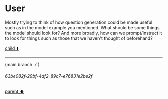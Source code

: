 # User

Mostly trying to think of how question generation could be made useful such as in the model example you mentioned. What should be some things the model should look for? And more broadly, how can we prompt/instruct it to look for things such as those that we haven't thought of beforehand?

[child ⬇️](#63be082f-29bf-4df2-89c7-e76831e2be2f)

---

(main branch ⎇)
###### 63be082f-29bf-4df2-89c7-e76831e2be2f
[parent ⬆️](#aaa2b832-6e67-4a8c-ae5a-880527a9c70e)
